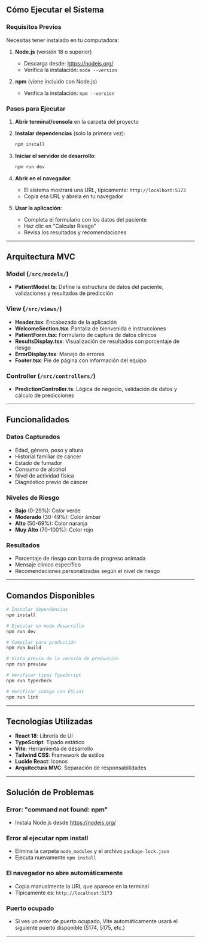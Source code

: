 ##  Cómo Ejecutar el Sistema

### Requisitos Previos

Necesitas tener instalado en tu computadora:

1. **Node.js** (versión 18 o superior)
   - Descarga desde: https://nodejs.org/
   - Verifica la instalación: `node --version`

2. **npm** (viene incluido con Node.js)
   - Verifica la instalación: `npm --version`

### Pasos para Ejecutar

1. **Abrir terminal/consola** en la carpeta del proyecto

2. **Instalar dependencias** (solo la primera vez):
   ```bash
   npm install
   ```

3. **Iniciar el servidor de desarrollo**:
   ```bash
   npm run dev
   ```

4. **Abrir en el navegador**:
   - El sistema mostrará una URL, típicamente: `http://localhost:5173`
   - Copia esa URL y ábrela en tu navegador

5. **Usar la aplicación**:
   - Completa el formulario con los datos del paciente
   - Haz clic en "Calcular Riesgo"
   - Revisa los resultados y recomendaciones

---

## Arquitectura MVC

### Model (`/src/models/`)
- **PatientModel.ts**: Define la estructura de datos del paciente, validaciones y resultados de predicción

### View (`/src/views/`)
- **Header.tsx**: Encabezado de la aplicación
- **WelcomeSection.tsx**: Pantalla de bienvenida e instrucciones
- **PatientForm.tsx**: Formulario de captura de datos clínicos
- **ResultsDisplay.tsx**: Visualización de resultados con porcentaje de riesgo
- **ErrorDisplay.tsx**: Manejo de errores
- **Footer.tsx**: Pie de página con información del equipo

### Controller (`/src/controllers/`)
- **PredictionController.ts**: Lógica de negocio, validación de datos y cálculo de predicciones

---

##  Funcionalidades

### Datos Capturados
- Edad, género, peso y altura
- Historial familiar de cáncer
- Estado de fumador
- Consumo de alcohol
- Nivel de actividad física
- Diagnóstico previo de cáncer

### Niveles de Riesgo
- **Bajo** (0-29%): Color verde
- **Moderado** (30-49%): Color ámbar
- **Alto** (50-69%): Color naranja
- **Muy Alto** (70-100%): Color rojo

### Resultados
- Porcentaje de riesgo con barra de progreso animada
- Mensaje clínico específico
- Recomendaciones personalizadas según el nivel de riesgo

---

##  Comandos Disponibles

```bash
# Instalar dependencias
npm install

# Ejecutar en modo desarrollo
npm run dev

# Compilar para producción
npm run build

# Vista previa de la versión de producción
npm run preview

# Verificar tipos TypeScript
npm run typecheck

# Verificar código con ESLint
npm run lint
```

---

##  Tecnologías Utilizadas

- **React 18**: Librería de UI
- **TypeScript**: Tipado estático
- **Vite**: Herramienta de desarrollo
- **Tailwind CSS**: Framework de estilos
- **Lucide React**: Iconos
- **Arquitectura MVC**: Separación de responsabilidades

---

##  Solución de Problemas

### Error: "command not found: npm"
- Instala Node.js desde https://nodejs.org/

### Error al ejecutar npm install
- Elimina la carpeta `node_modules` y el archivo `package-lock.json`
- Ejecuta nuevamente `npm install`

### El navegador no abre automáticamente
- Copia manualmente la URL que aparece en la terminal
- Típicamente es: `http://localhost:5173`

### Puerto ocupado
- Si ves un error de puerto ocupado, Vite automáticamente usará el siguiente puerto disponible (5174, 5175, etc.)

---



